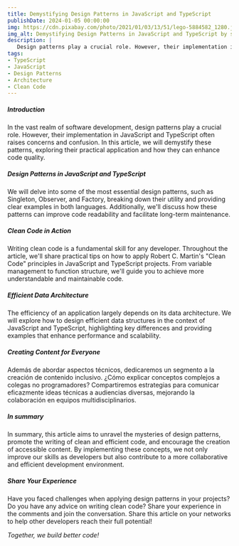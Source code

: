 ```yaml
---
title: Demystifying Design Patterns in JavaScript and TypeScript
publishDate: 2024-01-05 00:00:00
img: https://cdn.pixabay.com/photo/2021/01/03/13/51/lego-5884582_1280.jpg
img_alt: Demystifying Design Patterns in JavaScript and TypeScript by sergio campbell dev
description: |
   Design patterns play a crucial role. However, their implementation in JavaScript and TypeScript often raises concerns and confusion.
tags:
- TypeScript
- JavaScript
- Design Patterns
- Architecture
- Clean Code
---
```


##### Introduction

In the vast realm of software development, design patterns play a crucial role. However, their implementation in JavaScript and TypeScript often raises concerns and confusion. In this article, we will demystify these patterns, exploring their practical application and how they can enhance code quality.

##### Design Patterns in JavaScript and TypeScript

We will delve into some of the most essential design patterns, such as Singleton, Observer, and Factory, breaking down their utility and providing clear examples in both languages. Additionally, we'll discuss how these patterns can improve code readability and facilitate long-term maintenance.

##### Clean Code in Action

Writing clean code is a fundamental skill for any developer. Throughout the article, we'll share practical tips on how to apply Robert C. Martin's "Clean Code" principles in JavaScript and TypeScript projects. From variable management to function structure, we'll guide you to achieve more understandable and maintainable code.

##### Efficient Data Architecture

The efficiency of an application largely depends on its data architecture. We will explore how to design efficient data structures in the context of JavaScript and TypeScript, highlighting key differences and providing examples that enhance performance and scalability.

##### Creating Content for Everyone

Además de abordar aspectos técnicos, dedicaremos un segmento a la creación de contenido inclusivo. ¿Cómo explicar conceptos complejos a colegas no programadores? Compartiremos estrategias para comunicar eficazmente ideas técnicas a audiencias diversas, mejorando la colaboración en equipos multidisciplinarios.

##### In summary

In summary, this article aims to unravel the mysteries of design patterns, promote the writing of clean and efficient code, and encourage the creation of accessible content. By implementing these concepts, we not only improve our skills as developers but also contribute to a more collaborative and efficient development environment.

##### Share Your Experience

Have you faced challenges when applying design patterns in your projects? Do you have any advice on writing clean code? Share your experience in the comments and join the conversation. Share this article on your networks to help other developers reach their full potential!

*Together, we build better code!*
